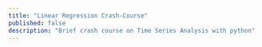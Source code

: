 ```yaml
---
title: "Linear Regression Crash-Course"
published: false
description: "Brief crash course on Time Series Analysis with python"
---
```

